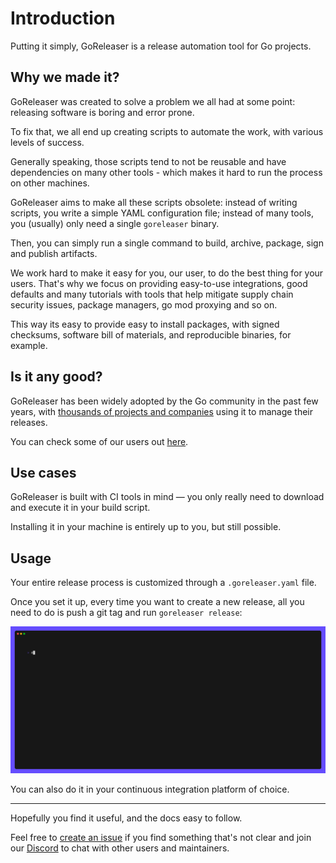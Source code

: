 # Introduction

Putting it simply, GoReleaser is a release automation tool for Go projects.

## Why we made it?

GoReleaser was created to solve a problem we all had at some point: releasing
software is boring and error prone.

To fix that, we all end up creating scripts to automate the work, with various
levels of success.

Generally speaking, those scripts tend to not be reusable and have dependencies
on many other tools - which makes it hard to run the process on other machines.

GoReleaser aims to make all these scripts obsolete: instead of writing scripts,
you write a simple YAML configuration file; instead of many tools, you (usually)
only need a single `goreleaser` binary.

Then, you can simply run a single command to build, archive, package, sign and
publish artifacts.

We work hard to make it easy for you, our user, to do the best thing for your
users.
That's why we focus on providing easy-to-use integrations, good defaults and
many tutorials with tools that help mitigate supply chain security issues,
package managers, go mod proxying and so on.

This way its easy to provide easy to install packages, with signed checksums,
software bill of materials, and reproducible binaries, for example.

## Is it any good?

GoReleaser has been widely adopted by the Go community in the past few years,
with
[thousands of projects and companies](https://github.com/search?q=path%3A.goreleaser.yml+OR+path%3A.goreleaser.yaml+&type=code)
using it to manage their releases.

You can check some of our users out [here](/users).

## Use cases

GoReleaser is built with CI tools in mind — you only really need to download and
execute it in your build script.

Installing it in your machine is entirely up to you, but still possible.

## Usage

Your entire release process is customized through a `.goreleaser.yaml` file.

Once you set it up, every time you want to create a new release, all you need to
do is push a git tag and run `goreleaser release`:

![goreleaser example gif](https://raw.githubusercontent.com/goreleaser/example-simple/main/goreleaser.gif)

You can also do it in your continuous integration platform of choice.

---

Hopefully you find it useful, and the docs easy to follow.

Feel free to [create an issue][iss] if you find something that's not clear and
join our [Discord][dis] to chat with other users and maintainers.

[iss]: https://github.com/garethgeorge/freegoreleaser/issues
[dis]: https://discord.gg/RGEBtg8vQ6

